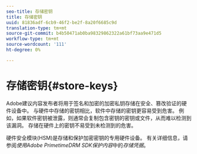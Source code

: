 ```yaml
---
seo-title: 存储密钥
title: 存储密钥
uuid: 81836adf-6cb9-46f2-be2f-8a20f6685c9d
translation-type: tm+mt
source-git-commit: b4b50471ab0ba98329862322a61bf73aa9e471d5
workflow-type: tm+mt
source-wordcount: '111'
ht-degree: 0%

---
```



# 存储密钥{#store-keys}

Adobe建议内容发布者将用于签名和加密的加密私钥存储在安全、篡改验证的硬件设备中。 与硬件中存储的密钥相比，软件中存储的密钥更容易受到危害。 例如，如果软件密钥被泄露，则通常会复制包含密钥的密钥或文件，从而难以检测到该漏洞。 存储在硬件上的密钥不易受到未检测到的危害。

硬件安全模块(HSM)是存储和保护加密密钥的专用硬件设备。 有关详细信息，请参阅&#x200B;*使用Adobe PrimetimeDRM SDK保护内容*&#x200B;中的&#x200B;*存储凭据*。
